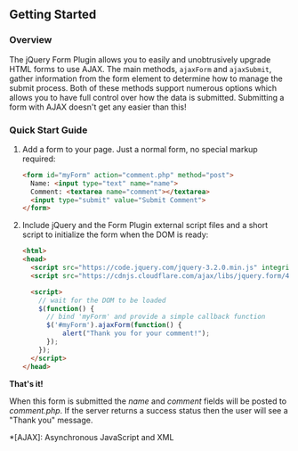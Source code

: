 ---
---

## Getting Started
### Overview
The jQuery Form Plugin allows you to easily and unobtrusively upgrade HTML forms to use AJAX. The main methods, `ajaxForm` and `ajaxSubmit`, gather information from the form element to determine how to manage the submit process. Both of these methods support numerous options which allows you to have full control over how the data is submitted. Submitting a form with AJAX doesn't get any easier than this!

### Quick Start Guide
1. Add a form to your page. Just a normal form, no special markup required:
    ```html
    <form id="myForm" action="comment.php" method="post">
      Name: <input type="text" name="name">
      Comment: <textarea name="comment"></textarea>
      <input type="submit" value="Submit Comment">
    </form>
    ```
2. Include jQuery and the Form Plugin external script files and a short script to initialize the form when the DOM is ready:
    ```html
    <html>
    <head>
      <script src="https://code.jquery.com/jquery-3.2.0.min.js" integrity="sha256-JAW99MJVpJBGcbzEuXk4Az05s/XyDdBomFqNlM3ic+I=" crossorigin="anonymous"></script>
      <script src="https://cdnjs.cloudflare.com/ajax/libs/jquery.form/4.2.0/jquery.form.min.js" integrity="sha384-E4RHdVZeKSwHURtFU54q6xQyOpwAhqHxy2xl9NLW9TQIqdNrNh60QVClBRBkjeB8" crossorigin="anonymous"></script>

      <script>
        // wait for the DOM to be loaded
        $(function() {
          // bind 'myForm' and provide a simple callback function
          $('#myForm').ajaxForm(function() {
              alert("Thank you for your comment!");
          });
        });
      </script>
    </head>
    ```

**That's it!**

When this form is submitted the _name_ and _comment_ fields will be posted to _comment.php_. If the server returns a success status then the user will see a "Thank you" message.

*[AJAX]: Asynchronous JavaScript and XML
